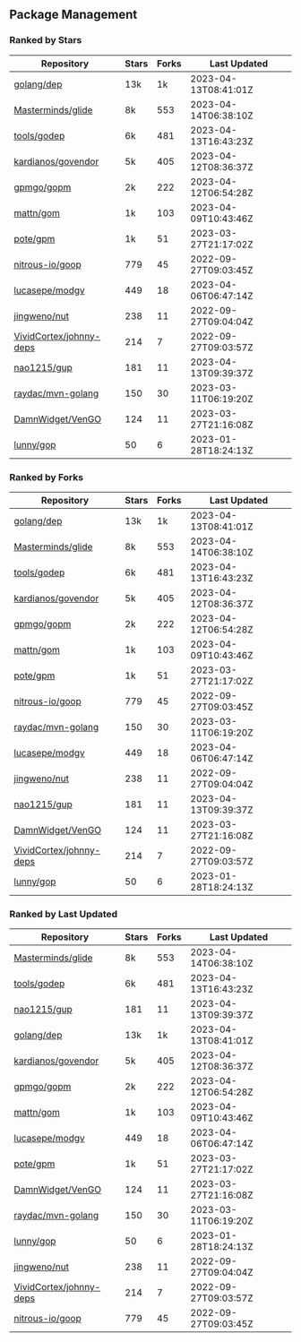 ## Package Management

### Ranked by Stars

| Repository | Stars | Forks | Last Updated |
|------------|-------|-------|--------------|
| [golang/dep](https://github.com/golang/dep) | 13k | 1k | 2023-04-13T08:41:01Z |
| [Masterminds/glide](https://github.com/Masterminds/glide) | 8k | 553 | 2023-04-14T06:38:10Z |
| [tools/godep](https://github.com/tools/godep) | 6k | 481 | 2023-04-13T16:43:23Z |
| [kardianos/govendor](https://github.com/kardianos/govendor) | 5k | 405 | 2023-04-12T08:36:37Z |
| [gpmgo/gopm](https://github.com/gpmgo/gopm) | 2k | 222 | 2023-04-12T06:54:28Z |
| [mattn/gom](https://github.com/mattn/gom) | 1k | 103 | 2023-04-09T10:43:46Z |
| [pote/gpm](https://github.com/pote/gpm) | 1k | 51 | 2023-03-27T21:17:02Z |
| [nitrous-io/goop](https://github.com/nitrous-io/goop) | 779 | 45 | 2022-09-27T09:03:45Z |
| [lucasepe/modgv](https://github.com/lucasepe/modgv) | 449 | 18 | 2023-04-06T06:47:14Z |
| [jingweno/nut](https://github.com/jingweno/nut) | 238 | 11 | 2022-09-27T09:04:04Z |
| [VividCortex/johnny-deps](https://github.com/VividCortex/johnny-deps) | 214 | 7 | 2022-09-27T09:03:57Z |
| [nao1215/gup](https://github.com/nao1215/gup) | 181 | 11 | 2023-04-13T09:39:37Z |
| [raydac/mvn-golang](https://github.com/raydac/mvn-golang) | 150 | 30 | 2023-03-11T06:19:20Z |
| [DamnWidget/VenGO](https://github.com/DamnWidget/VenGO) | 124 | 11 | 2023-03-27T21:16:08Z |
| [lunny/gop](https://github.com/lunny/gop) | 50 | 6 | 2023-01-28T18:24:13Z |

### Ranked by Forks

| Repository | Stars | Forks | Last Updated |
|------------|-------|-------|--------------|
| [golang/dep](https://github.com/golang/dep) | 13k | 1k | 2023-04-13T08:41:01Z |
| [Masterminds/glide](https://github.com/Masterminds/glide) | 8k | 553 | 2023-04-14T06:38:10Z |
| [tools/godep](https://github.com/tools/godep) | 6k | 481 | 2023-04-13T16:43:23Z |
| [kardianos/govendor](https://github.com/kardianos/govendor) | 5k | 405 | 2023-04-12T08:36:37Z |
| [gpmgo/gopm](https://github.com/gpmgo/gopm) | 2k | 222 | 2023-04-12T06:54:28Z |
| [mattn/gom](https://github.com/mattn/gom) | 1k | 103 | 2023-04-09T10:43:46Z |
| [pote/gpm](https://github.com/pote/gpm) | 1k | 51 | 2023-03-27T21:17:02Z |
| [nitrous-io/goop](https://github.com/nitrous-io/goop) | 779 | 45 | 2022-09-27T09:03:45Z |
| [raydac/mvn-golang](https://github.com/raydac/mvn-golang) | 150 | 30 | 2023-03-11T06:19:20Z |
| [lucasepe/modgv](https://github.com/lucasepe/modgv) | 449 | 18 | 2023-04-06T06:47:14Z |
| [jingweno/nut](https://github.com/jingweno/nut) | 238 | 11 | 2022-09-27T09:04:04Z |
| [nao1215/gup](https://github.com/nao1215/gup) | 181 | 11 | 2023-04-13T09:39:37Z |
| [DamnWidget/VenGO](https://github.com/DamnWidget/VenGO) | 124 | 11 | 2023-03-27T21:16:08Z |
| [VividCortex/johnny-deps](https://github.com/VividCortex/johnny-deps) | 214 | 7 | 2022-09-27T09:03:57Z |
| [lunny/gop](https://github.com/lunny/gop) | 50 | 6 | 2023-01-28T18:24:13Z |

### Ranked by Last Updated

| Repository | Stars | Forks | Last Updated |
|------------|-------|-------|--------------|
| [Masterminds/glide](https://github.com/Masterminds/glide) | 8k | 553 | 2023-04-14T06:38:10Z |
| [tools/godep](https://github.com/tools/godep) | 6k | 481 | 2023-04-13T16:43:23Z |
| [nao1215/gup](https://github.com/nao1215/gup) | 181 | 11 | 2023-04-13T09:39:37Z |
| [golang/dep](https://github.com/golang/dep) | 13k | 1k | 2023-04-13T08:41:01Z |
| [kardianos/govendor](https://github.com/kardianos/govendor) | 5k | 405 | 2023-04-12T08:36:37Z |
| [gpmgo/gopm](https://github.com/gpmgo/gopm) | 2k | 222 | 2023-04-12T06:54:28Z |
| [mattn/gom](https://github.com/mattn/gom) | 1k | 103 | 2023-04-09T10:43:46Z |
| [lucasepe/modgv](https://github.com/lucasepe/modgv) | 449 | 18 | 2023-04-06T06:47:14Z |
| [pote/gpm](https://github.com/pote/gpm) | 1k | 51 | 2023-03-27T21:17:02Z |
| [DamnWidget/VenGO](https://github.com/DamnWidget/VenGO) | 124 | 11 | 2023-03-27T21:16:08Z |
| [raydac/mvn-golang](https://github.com/raydac/mvn-golang) | 150 | 30 | 2023-03-11T06:19:20Z |
| [lunny/gop](https://github.com/lunny/gop) | 50 | 6 | 2023-01-28T18:24:13Z |
| [jingweno/nut](https://github.com/jingweno/nut) | 238 | 11 | 2022-09-27T09:04:04Z |
| [VividCortex/johnny-deps](https://github.com/VividCortex/johnny-deps) | 214 | 7 | 2022-09-27T09:03:57Z |
| [nitrous-io/goop](https://github.com/nitrous-io/goop) | 779 | 45 | 2022-09-27T09:03:45Z |

